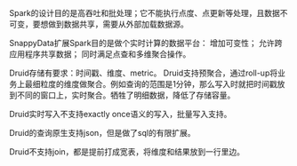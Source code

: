Spark的设计目的是高吞吐和批处理；它不能执行点度、点更新等处理，且数据不可变，要想做到数据共享，需要从外部加载数据源。

SnappyData扩展Spark目的是做个实时计算的数据平台：
增加可变性；
允许跨应用程序共享数据；
同时满足点查和多维聚合操作。

Druid存储有要求：时间戳、维度、metric。
Druid支持预聚合，通过roll-up将业务上最细粒度的维度做聚合。例如查询的范围是1分钟，那么写入时就把时间戳放到不同的窗口上，实时聚合。牺牲了明细数据，降低了存储容量。

Druid实时写入不支持exactly once语义的写入，批量写入支持。

Druid的查询原生支持json，但是做了sql的有限扩展。

Druid不支持join，都是提前打成宽表，将维度和结果放到一行里边。



